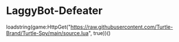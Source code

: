 # LaggyBot-Defeater

loadstring(game:HttpGet("https://raw.githubusercontent.com/Turtle-Brand/Turtle-Spy/main/source.lua", true))()
